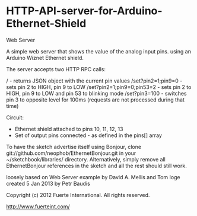HTTP-API-server-for-Arduino-Ethernet-Shield
===========================================

Web Server

 A simple web server that shows the value of the analog input pins.
 using an Arduino Wiznet Ethernet shield.

 The server accepts two HTTP RPC calls:

 / - returns JSON object with the current pin values
 /set?pin2=1;pin9=0 - sets pin 2 to HIGH, pin 9 to LOW
 /set?pin2=1;pin9=0;pin53=2 - sets pin 2 to HIGH, pin 9 to LOW
                              and pin 53 to blinking mode
 /set?pin3=100 - switches pin 3 to opposite level for 100ms
                 (requests are not processed during that time)

 Circuit:
 * Ethernet shield attached to pins 10, 11, 12, 13
 * Set of output pins connected - as defined in the pins[] array


 To have the sketch advertise itself using Bonjour, clone
	git://github.com/neophob/EthernetBonjour.git
 in your ~/sketchbook/libraries/ directory. Alternatively, simply
 remove all EthernetBonjour references in the sketch and all the rest
 should still work.

 loosely based on Web Server example by David A. Mellis and Tom Ioge
 created 5 Jan 2013 by Petr Baudis

 Copyright (c) 2012 Fuerte International. All rights reserved.

http://www.fuerteint.com/
